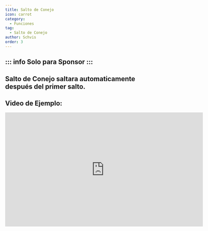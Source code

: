 ```yaml
---
title: Salto de Conejo
icon: carrot
category:
  - Funciones
tag:
  - Salto de Conejo
author: Schvis
order: 3
---
```

::: info Solo para Sponsor
:::
---
## Salto de Conejo saltara automaticamente después del primer salto.

## Video de Ejemplo:

<div class="iframe-container"><iframe width="640" height="369" src="https://www.youtube.com/embed/Gh2GX23E6dw?list=PL5eI1Tb64p56g27qfYk7VuFTz4FK6YrKa" title="Korepi - Bunnyhop (Sponsor)" frameborder="0" allow="accelerometer; autoplay; clipboard-write; encrypted-media; gyroscope; picture-in-picture; web-share" allowfullscreen></iframe></div>
